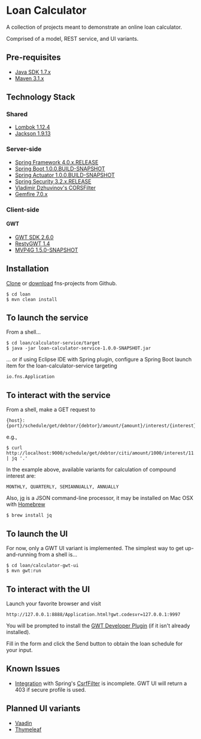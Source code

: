 # Loan Calculator
A collection of projects meant to demonstrate an online loan calculator. 

Comprised of a model, REST service, and UI variants.

## Pre-requisites
* [Java SDK 1.7.x](http://www.oracle.com/technetwork/java/javase/downloads/jdk7-downloads-1880260.html)
* [Maven 3.1.x](http://maven.apache.org/download.cgi)

## Technology Stack

### Shared
* [Lombok 1.12.4](http://projectlombok.org/)
* [Jackson 1.9.13](http://jackson.codehaus.org/)

### Server-side
* [Spring Framework 4.0.x.RELEASE](http://projects.spring.io/spring-framework/)
* [Spring Boot 1.0.0.BUILD-SNAPSHOT](http://projects.spring.io/spring-boot/)
* [Spring Actuator 1.0.0.BUILD-SNAPSHOT](http://projects.spring.io/spring-boot/docs/spring-boot-actuator/README.html)
* [Spring Security 3.2.x.RELEASE](http://projects.spring.io/spring-security/)
* [Vladimir Dzhuvinov's CORSFilter](http://software.dzhuvinov.com/cors-filter.html)
* [Gemfire 7.0.x](http://www.gopivotal.com/products/pivotal-gemfire)

### Client-side

#### GWT
* [GWT SDK 2.6.0](http://www.gwtproject.org/release-notes.html#Release_Notes_2_6_0)
* [RestyGWT 1.4](http://restygwt.fusesource.org/documentation/restygwt-user-guide.html)
* [MVP4G 1.5.0-SNAPSHOT](https://code.google.com/p/mvp4g/)

## Installation
[Clone](https://github.com/fastnsilver/fns-projects.git) or [download](https://github.com/fastnsilver/fns-projects/archive/master.zip) fns-projects from Github.

	$ cd loan
	$ mvn clean install

## To launch the service
From a shell...

	$ cd loan/calculator-service/target
	$ java -jar loan-calculator-service-1.0.0-SNAPSHOT.jar

... or if using Eclipse IDE with Spring plugin, configure a Spring Boot launch item for the loan-calculator-service targeting

	io.fns.Application


## To interact with the service 
From a shell, make a GET request to	

	{host}:{port}/schedule/get/debtor/{debtor}/amount/{amount}/interest/{interest}/years/{years}/compounded/{compounded}

e.g., 

	$ curl http://localhost:9000/schedule/get/debtor/citi/amount/1000/interest/11.5/years/2/compounded/MONTHLY | jq '.'

In the example above, available variants for calculation of compound interest are: 

	MONTHLY, QUARTERLY, SEMIANNUALLY, ANNUALLY

Also, [jq](http://stedolan.github.io/jq/) is a JSON command-line processor, it may be installed on Mac OSX with [Homebrew](http://brew.sh/)

	$ brew install jq
	
	
## To launch the UI
For now, only a GWT UI variant is implemented.  The simplest way to get up-and-running from a shell is...

	$ cd loan/calculator-gwt-ui
	$ mvn gwt:run

## To interact with the UI
Launch your favorite browser and visit

	http://127.0.0.1:8888/Application.html?gwt.codesvr=127.0.0.1:9997

You will be prompted to install the [GWT Developer Plugin](http://www.gwtproject.org/doc/latest/DevGuideCompilingAndDebugging.html#launching_in_dev_mode) (if it isn't already installed).

Fill in the form and click the Send button to obtain the loan schedule for your input.  

## Known Issues
* [Integration](https://github.com/fastnsilver/fns-projects/issues/9) with Spring's [CsrfFilter](http://docs.spring.io/spring-security/site/docs/3.2.1.CI-SNAPSHOT/apidocs/org/springframework/security/web/csrf/CsrfFilter.html) is incomplete.  GWT UI will return a 403 if secure profile is used.

## Planned UI variants
* [Vaadin](https://vaadin.com/home)
* [Thymeleaf](http://www.thymeleaf.org/)
